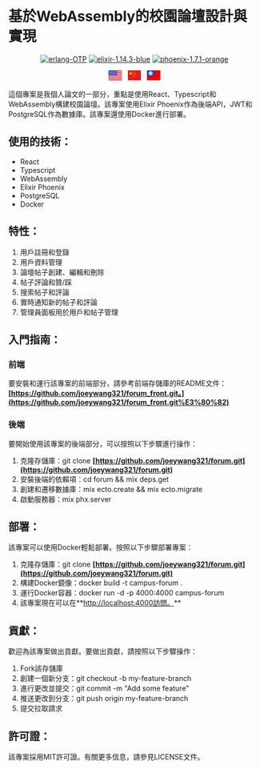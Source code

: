 # **基於WebAssembly的校園論壇設計與實現**

<p align="center">
  <a href="https://www.erlang.org/downloads/25"
    ><img
      src="https://img.shields.io/badge/erlang-OTP%2F25-red"
      alt="erlang-OTP" 
 /></a>
  <a href="https://hexdocs.pm/elixir/1.14/compatibility-and-deprecations.html"
    ><img
      src="https://img.shields.io/badge/elixir-1.14.3-blue"
      alt="elixir-1.14.3-blue"
 /></a>
  <a href="https://www.phoenixframework.org/"
    ><img
      src="https://img.shields.io/badge/phoenix-1.7.1-orange"
      alt="phoenix-1.7.1-orange"
 /></a>
</p>
<p align="center">
  <a href="https://github.com/joeywang321/forum/blob/main/README.md"
    ><img
      height="20"
      src="https://raw.githubusercontent.com/starship/starship/master/media/flag-us.png"
      alt="English"
 /></a>
  &nbsp;
  <a
    href="https://github.com/joeywang321/forum/blob/main/docs/zh-CN/README.md"
    ><img
      height="20"
      src="https://raw.githubusercontent.com/starship/starship/master/media/flag-cn.png"
      alt="简体中文"
 /></a>
  &nbsp;
  <a
    href="https://github.com/joeywang321/forum/blob/main/docs/zh-TW/README.md"
    ><img
      height="20"
      src="https://raw.githubusercontent.com/starship/starship/master/media/flag-tw.png"
      alt="繁體中文"
 /></a>
</p>

這個專案是我個人論文的一部分，重點是使用React、Typescript和WebAssembly構建校園論壇。該專案使用Elixir Phoenix作為後端API，JWT和PostgreSQL作為數據庫。該專案還使用Docker進行部署。

## **使用的技術：**

- React
- Typescript
- WebAssembly
- Elixir Phoenix
- PostgreSQL
- Docker

## **特性：**

1. 用戶註冊和登錄
2. 用戶資料管理
3. 論壇帖子創建、編輯和刪除
4. 帖子評論和贊/踩
5. 搜索帖子和評論
6. 實時通知新的帖子和評論
7. 管理員面板用於用戶和帖子管理

## **入門指南：**

### **前端**

要安裝和運行該專案的前端部分，請參考前端存儲庫的README文件：**[https://github.com/joeywang321/forum_front.git。](https://github.com/joeywang321/forum_front.git%E3%80%82)**

### **後端**

要開始使用該專案的後端部分，可以按照以下步驟進行操作：

1. 克隆存儲庫：git clone **[https://github.com/joeywang321/forum.git](https://github.com/joeywang321/forum.git)**
2. 安裝後端的依賴項：cd forum && mix deps.get
3. 創建和遷移數據庫：mix ecto.create && mix ecto.migrate
4. 啟動服務器：mix phx.server

## **部署：**

該專案可以使用Docker輕鬆部署。按照以下步驟部署專案：

1. 克隆存儲庫：git clone **[https://github.com/joeywang321/forum.git](https://github.com/joeywang321/forum.git)**
2. 構建Docker鏡像：docker build -t campus-forum .
3. 運行Docker容器：docker run -d -p 4000:4000 campus-forum
4. 該專案現在可以在**[http://localhost:4000訪問。](http://localhost:4000%E8%A8%AA%E5%95%8F%E3%80%82/)**

## **貢獻：**

歡迎為該專案做出貢獻。要做出貢獻，請按照以下步驟操作：

1. Fork該存儲庫
2. 創建一個新分支：git checkout -b my-feature-branch
3. 進行更改並提交：git commit -m "Add some feature"
4. 推送更改到分支：git push origin my-feature-branch
5. 提交拉取請求

## **許可證：**

該專案採用MIT許可證。有關更多信息，請參見LICENSE文件。
